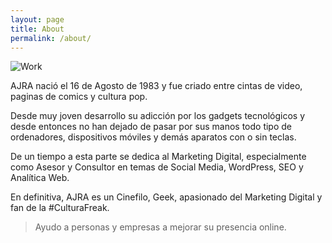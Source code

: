 ```yaml
---
layout: page
title: About
permalink: /about/
---
```


![Work]({{site.baseurl}}/images/AJRA-01.jpg)

AJRA nació el 16 de Agosto de 1983 y fue criado entre cintas de video, paginas de comics y cultura pop.  

Desde muy joven desarrollo su adicción por los gadgets tecnológicos y desde entonces no han dejado de pasar por sus manos todo tipo de ordenadores, dispositivos móviles y demás aparatos con o sin teclas.

De un tiempo a esta parte se dedica al Marketing Digital, especialmente como Asesor y Consultor en temas de Social Media, WordPress, SEO y Analítica Web.

En definitiva, AJRA es un Cinefilo, Geek, apasionado del Marketing Digital y fan de la #CulturaFreak.
 

> Ayudo a personas y empresas a mejorar su presencia online.
